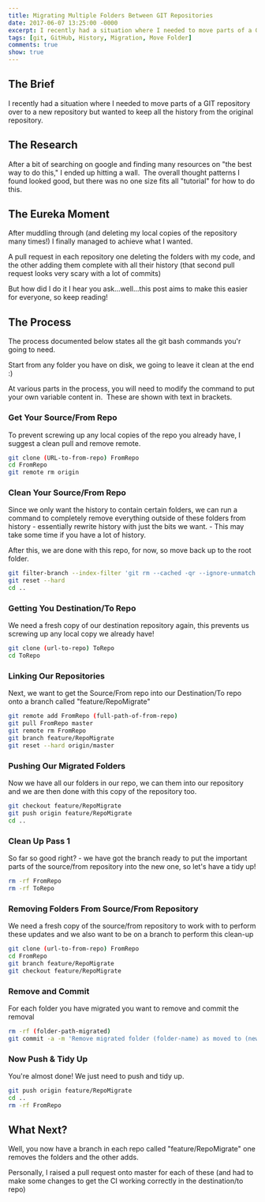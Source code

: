 ```yaml
---
title: Migrating Multiple Folders Between GIT Repositories
date: 2017-06-07 13:25:00 -0000
excerpt: I recently had a situation where I needed to move parts of a GIT repository over to a new repository but wanted to keep all the history from the original repository.
tags: [git, GitHub, History, Migration, Move Folder]
comments: true
show: true
---
```


## The Brief

I recently had a situation where I needed to move parts of a GIT repository over to a new repository but wanted to keep all the history from the original repository.

## The Research

After a bit of searching on google and finding many resources on "the best way to do this," I ended up hitting a wall.  The overall thought patterns I found looked good, but there was no one size fits all "tutorial" for how to do this.

## The Eureka Moment

After muddling through (and deleting my local copies of the repository many times!) I finally managed to achieve what I wanted.

A pull request in each repository one deleting the folders with my code, and the other adding them complete with all their history (that second pull request looks very scary with a lot of commits)

But how did I do it I hear you ask...well...this post aims to make this easier for everyone, so keep reading!

## The Process

The process documented below states all the git bash commands you'r going to need.

Start from any folder you have on disk, we going to leave it clean at the end :)

At various parts in the process, you will need to modify the command to put your own variable content in.  These are shown with text in brackets.

### Get Your Source/From Repo

To prevent screwing up any local copies of the repo you already have, I suggest a clean pull and remove remote.

~~~ bash
git clone (URL-to-from-repo) FromRepo
cd FromRepo
git remote rm origin
~~~

### Clean Your Source/From Repo

Since we only want the history to contain certain folders, we can run a command to completely remove everything outside of these folders from history - essentially rewrite history with just the bits we want. - This may take some time if you have a lot of history.

After this, we are done with this repo, for now, so move back up to the root folder.

~~~ bash
git filter-branch --index-filter 'git rm --cached -qr --ignore-unmatch -- . && git reset -q $GIT_COMMIT -- (folder-paths-space-seperated)' --prune-empty -- --all
git reset --hard
cd ..
~~~

### Getting You Destination/To Repo

We need a fresh copy of our destination repository again, this prevents us screwing up any local copy we already have!

~~~ bash
git clone (url-to-repo) ToRepo
cd ToRepo
~~~

### Linking Our Repositories

Next, we want to get the Source/From repo into our Destination/To repo onto a branch called "feature/RepoMigrate"

~~~ bash
git remote add FromRepo (full-path-of-from-repo)
git pull FromRepo master
git remote rm FromRepo
git branch feature/RepoMigrate
git reset --hard origin/master
~~~

### Pushing Our Migrated Folders

Now we have all our folders in our repo, we can them into our repository and we are then done with this copy of the repository too.

~~~ bash
git checkout feature/RepoMigrate
git push origin feature/RepoMigrate
cd ..
~~~

### Clean Up Pass 1

So far so good right? - we have got the branch ready to put the important parts of the source/from repository into the new one, so let's have a tidy up!

~~~ bash
rm -rf FromRepo
rm -rf ToRepo
~~~

### Removing Folders From Source/From Repository

We need a fresh copy of the source/from repository to work with to perform these updates and we also want to be on a branch to perform this clean-up

~~~ bash
git clone (url-to-from-repo) FromRepo
cd FromRepo
git branch feature/RepoMigrate
git checkout feature/RepoMigrate
~~~

### Remove and Commit

For each folder you have migrated you want to remove and commit the removal

~~~ bash
rm -rf (folder-path-migrated)
git commit -a -m 'Remove migrated folder (folder-name) as moved to (new-repo)'
~~~

### Now Push & Tidy Up

You're almost done! We just need to push and tidy up.

~~~ bash
git push origin feature/RepoMigrate
cd ..
rm -rf FromRepo
~~~

## What Next?

Well, you now have a branch in each repo called "feature/RepoMigrate" one removes the folders and the other adds.

Personally, I raised a pull request onto master for each of these (and had to make some changes to get the CI working correctly in the destination/to repo)
